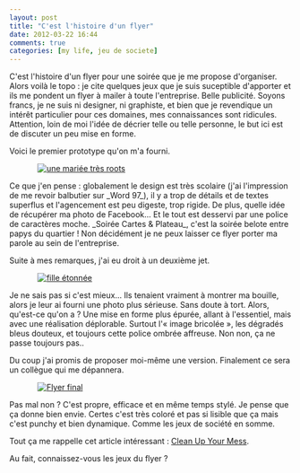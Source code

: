 ```yaml
---
layout: post
title: "C'est l'histoire d'un flyer"
date: 2012-03-22 16:44
comments: true
categories: [my life, jeu de societe]
---
```

C'est l'histoire d'un flyer pour une soirée que je me propose d'organiser. Alors voilà le topo : je cite quelques jeux que je suis suceptible d'apporter et ils me pondent un flyer à mailer à toute l'entreprise. Belle publicité. Soyons francs, je ne suis ni designer, ni graphiste, et bien que je revendique un intérêt particulier pour ces domaines, mes connaissances sont ridicules. Attention, loin de moi l'idée de décrier telle ou telle personne, le but ici est de discuter un peu mise en forme.
<!--more-->
Voici le premier prototype qu'on m'a fourni. 
<p>
  <a class="fancybox" href="https://lh3.googleusercontent.com/-2Pth9SoK6Ww/T2sNh8_Y6TI/AAAAAAAACRY/V1SPgC6Plgo/s770/Flyer_soiree_cartes_plateau.jpg" data-fancybox-group="flyer1" title="Premier essai" style="margin-left:10%;"><img src="https://lh3.googleusercontent.com/-2Pth9SoK6Ww/T2sNh8_Y6TI/AAAAAAAACRY/V1SPgC6Plgo/w233-h264-n-k/Flyer_soiree_cartes_plateau.jpg" alt="une mariée très roots" /></a>
</p>
Ce que j'en pense : globalement le design est très scolaire (j'ai l'impression de me revoir balbutier sur _Word 97_), il y a trop de détails et de textes superflus et l'agencement est peu digeste, trop rigide. De plus, quelle idée de récupérer ma photo de Facebook... Et le tout est desservi par une police de caractères moche. _Soirée Cartes & Plateau_, c'est la soirée belote entre papys du quartier ! Non décidément je ne peux laisser ce flyer porter ma parole au sein de l'entreprise.

Suite à mes remarques, j'ai eu droit à un deuxième jet.
<p>
  <a class="fancybox" href="https://lh6.googleusercontent.com/-S87wK_N9ZNc/T2sNhlDE7LI/AAAAAAAACRQ/xAIsGorkllo/s770/Flyer_soiree_cartes_plateau2.jpg" data-fancybox-group="flyer2" title="Deuxième essai" style="margin-left:10%;"><img src="https://lh6.googleusercontent.com/-S87wK_N9ZNc/T2sNhlDE7LI/AAAAAAAACRQ/xAIsGorkllo/w234-h264-n-k/Flyer_soiree_cartes_plateau2.jpg" alt="fille étonnée" /></a>
</p>
Je ne sais pas si c'est mieux... Ils tenaient vraiment à montrer ma bouille, alors je leur ai fourni une photo plus sérieuse. Sans doute à tort. Alors, qu'est-ce qu'on a ? Une mise en forme plus épurée, allant à l'essentiel, mais avec une réalisation déplorable. Surtout l'« image bricolée », les dégradés bleus douteux, et toujours cette police ombrée affreuse. Non non, ça ne passe toujours pas..

Du coup j'ai promis de proposer moi-même une version. Finalement ce sera un collègue qui me dépannera.
<p>
  <a class="fancybox" href="https://lh4.googleusercontent.com/-_VZXulejkd4/T2sNiKCqFHI/AAAAAAAACRU/pbBvoruiiaM/s640/fly_jeux_2.JPG" data-fancybox-group="flyer3" title="toi+moi" style="margin-left:10%;"><img src="https://lh6.googleusercontent.com/-_VZXulejkd4/T2sNiKCqFHI/AAAAAAAACRU/pbBvoruiiaM/w353-h264-n-k/fly_jeux_2.JPG" alt="Flyer final" /></a>
</p>
Pas mal non ? C'est propre, efficace et en même temps stylé. Je pense que ça donne bien envie. Certes c'est très coloré et pas si lisible que ça mais c'est punchy et bien dynamique. Comme les jeux de société en somme.

Tout ça me rappelle cet article intéressant : [Clean Up Your Mess](http://www.visualmess.com/).

Au fait, connaissez-vous les jeux du flyer ?
